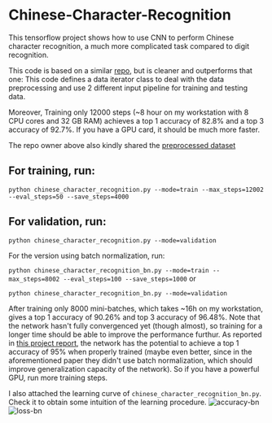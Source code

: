 # Chinese-Character-Recognition
This tensorflow project shows how to use CNN to perform Chinese character recognition, a much more complicated task compared to digit recognition.

This code is based on a similar [repo](https://github.com/burness/tensorflow-101/tree/master/chinese_hand_write_rec/src), but is cleaner and outperforms that one: This code defines a data iterator class to deal with the data preprocessing and use 2 different input pipeline for training and testing data. 

Moreover, Training only 12000 steps (~8 hour on my workstation with 8 CPU cores and 32 GB RAM) achieves a top 1 accuracy of 82.8% and a top 3 accuracy of 92.7%. If you have a GPU card, it should be much more faster.

The repo owner above also kindly shared the [preprocessed dataset](https://pan.baidu.com/s/1o84jIrg#list/path=%2F)

For training, run:
---------------
`python chinese_character_recognition.py --mode=train --max_steps=12002 --eval_steps=50 --save_steps=4000`

For validation, run:
--------------
`python chinese_character_recognition.py --mode=validation`


For the version using batch normalization, run:

`python chinese_character_recognition_bn.py --mode=train --max_steps=8002 --eval_steps=100 --save_steps=1000`
or

`python chinese_character_recognition_bn.py --mode=validation`

After training only 8000 mini-batches, which takes ~16h on my workstation, gives a top 1 accuracy of 90.26% and top 3 accuracy of 96.48%. Note that the network hasn't fully convergenced yet (though almost), so training for a longer time should be able to improve the performance furthur. As reported in [this project report](http://cs231n.stanford.edu/reports/zyh_project.pdf), the network has the potential to achieve a top 1 accuracy of 95% when properly trained (maybe even better, since in the aforementioned paper they didn't use batch normalization, which should improve generalization capacity of the network). So if you have a powerful GPU, run more training steps.


I also attached the learning curve of `chinese_character_recognition_bn.py`. Check it to obtain some intuition of the learning procedure.
![accuracy-bn](https://github.com/soloice/Chinese-Character-Recognition/blob/master/accuracy-bn.PNG)
![loss-bn](https://github.com/soloice/Chinese-Character-Recognition/blob/master/loss-bn.PNG)

